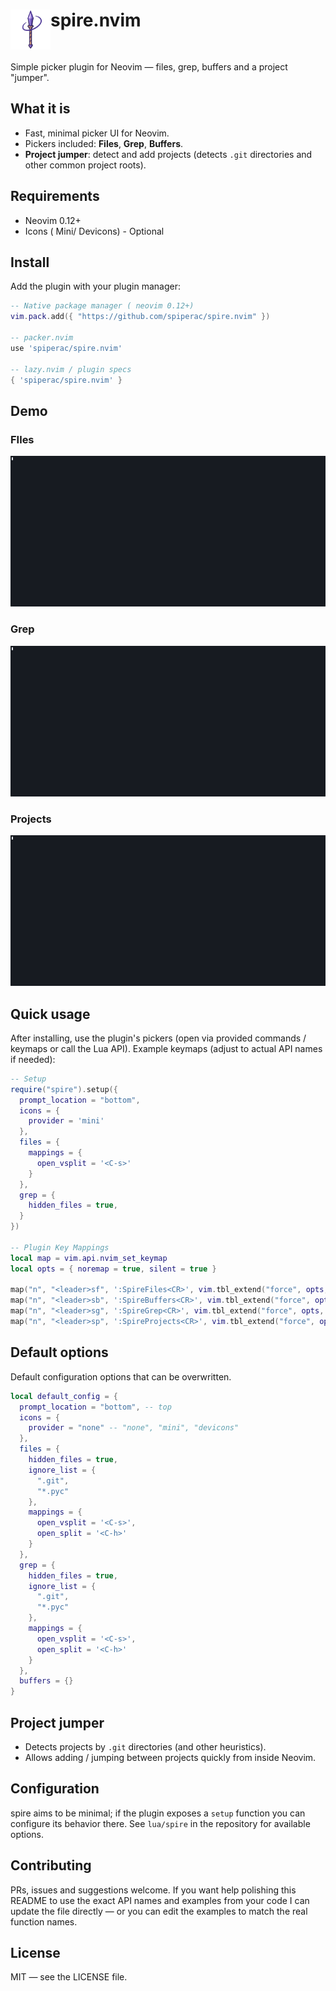 <h1>
  <div style="display: inline-flex; vertical-align: middle"><img src="icon.png" width="64" height="64" > spire.nvim</div>
</h1>

Simple picker plugin for Neovim — files, grep, buffers and a project "jumper".

## What it is

- Fast, minimal picker UI for Neovim.
- Pickers included: **Files**, **Grep**, **Buffers**.
- **Project jumper**: detect and add projects (detects `.git` directories and other common project roots).

## Requirements

- Neovim 0.12+
- Icons ( Mini/ Devicons) - Optional

## Install

Add the plugin with your plugin manager:

```lua
-- Native package manager ( neovim 0.12+)
vim.pack.add({ "https://github.com/spiperac/spire.nvim" })

-- packer.nvim
use 'spiperac/spire.nvim'

-- lazy.nvim / plugin specs
{ 'spiperac/spire.nvim' }
```

## Demo

### FIles
![files_demo](demo/files.gif)

### Grep
![grep_demo](demo/grep.gif)

### Projects
![projects_demo](demo/projects.gif)

## Quick usage

After installing, use the plugin's pickers (open via provided commands / keymaps or call the Lua API). Example keymaps (adjust to actual API names if needed):

```lua
-- Setup
require("spire").setup({
  prompt_location = "bottom",
  icons = {
    provider = 'mini'
  },
  files = {
    mappings = {
      open_vsplit = '<C-s>'
    }
  },
  grep = {
    hidden_files = true,
  }
})

-- Plugin Key Mappings
local map = vim.api.nvim_set_keymap
local opts = { noremap = true, silent = true }

map("n", "<leader>sf", ':SpireFiles<CR>', vim.tbl_extend("force", opts, { desc = "Spire Files" }))
map("n", "<leader>sb", ':SpireBuffers<CR>', vim.tbl_extend("force", opts, { desc = "Spire Buffers" }))
map("n", "<leader>sg", ':SpireGrep<CR>', vim.tbl_extend("force", opts, { desc = "Spire Grep Search" }))
map("n", "<leader>sp", ':SpireProjects<CR>', vim.tbl_extend("force", opts, { desc = "Spire Projects Directory" }))
```
## Default options

Default configuration options that can be overwritten.

```lua
local default_config = {
  prompt_location = "bottom", -- top
  icons = {
    provider = "none" -- "none", "mini", "devicons"
  },
  files = {
    hidden_files = true,
    ignore_list = {
      ".git",
      "*.pyc"
    },
    mappings = {
      open_vsplit = '<C-s>',
      open_split = '<C-h>'
    }
  },
  grep = {
    hidden_files = true,
    ignore_list = {
      ".git",
      "*.pyc"
    },
    mappings = {
      open_vsplit = '<C-s>',
      open_split = '<C-h>'
    }
  },
  buffers = {}
}
```

## Project jumper

- Detects projects by `.git` directories (and other heuristics).
- Allows adding / jumping between projects quickly from inside Neovim.

## Configuration

spire aims to be minimal; if the plugin exposes a `setup` function you can configure its behavior there. See `lua/spire` in the repository for available options.

## Contributing

PRs, issues and suggestions welcome. If you want help polishing this README to use the exact API names and examples from your code I can update the file directly — or you can edit the examples to match the real function names.

## License

MIT — see the LICENSE file.
